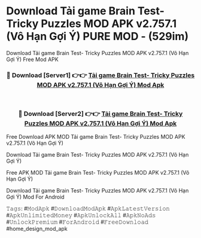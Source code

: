 # Download Tải game Brain Test- Tricky Puzzles MOD APK v2.757.1 (Vô Hạn Gợi Ý) PURE MOD - (529im)
Download Tải game Brain Test- Tricky Puzzles MOD APK v2.757.1 (Vô Hạn Gợi Ý) Free Mod APK

<div align="center">
<h3>🔴 Download [Server1] 👉👉 <a href="https://apk-comot.site?title=Tải_game_Brain_Test-_Tricky_Puzzles_MOD_APK_v2.757.1_(Vô_Hạn_Gợi_Ý)">Tải game Brain Test- Tricky Puzzles MOD APK v2.757.1 (Vô Hạn Gợi Ý) Mod Apk</a></h3><br>

<h3>🔴 Download [Server2] 👉👉 <a href="https://apk-comot.site?title=Tải_game_Brain_Test-_Tricky_Puzzles_MOD_APK_v2.757.1_(Vô_Hạn_Gợi_Ý)">Tải game Brain Test- Tricky Puzzles MOD APK v2.757.1 (Vô Hạn Gợi Ý) Mod Apk</a></h3>
</div>


Free Download APK MOD Tải game Brain Test- Tricky Puzzles MOD APK v2.757.1 (Vô Hạn Gợi Ý)

Download Tải game Brain Test- Tricky Puzzles MOD APK v2.757.1 (Vô Hạn Gợi Ý) 

Free APK MOD Tải game Brain Test- Tricky Puzzles MOD APK v2.757.1 (Vô Hạn Gợi Ý) 

Download Tải game Brain Test- Tricky Puzzles MOD APK v2.757.1 (Vô Hạn Gợi Ý) Mod For Android

𝚃𝚊𝚐𝚜: #𝙼𝚘𝚍𝙰𝚙𝚔 #𝙳𝚘𝚠𝚗𝚕𝚘𝚊𝚍𝙼𝚘𝚍𝙰𝚙𝚔 #𝙰𝚙𝚔𝙻𝚊𝚝𝚎𝚜𝚝𝚅𝚎𝚛𝚜𝚒𝚘𝚗 #𝙰𝚙𝚔𝚄𝚗𝚕𝚒𝚖𝚒𝚝𝚎𝚍𝙼𝚘𝚗𝚎𝚢 #𝙰𝚙𝚔𝚄𝚗𝚕𝚘𝚌𝚔𝙰𝚕𝚕 #𝙰𝚙𝚔𝙽𝚘𝙰𝚍𝚜 #𝚄𝚗𝚕𝚘𝚌𝚔𝙿𝚛𝚎𝚖𝚒𝚞𝚖 #𝙵𝚘𝚛𝙰𝚗𝚍𝚛𝚘𝚒𝚍 #𝙵𝚛𝚎𝚎𝙳𝚘𝚠𝚗𝚕𝚘𝚊𝚍 #home_design_mod_apk